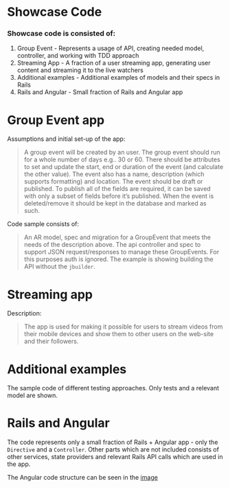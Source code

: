 Showcase Code
=============

### Showcase code is consisted of: ###

<ol>
<li>Group Event - Represents a usage of API, creating needed model, controller, and working with TDD approach</li>
<li>Streaming App - A fraction of a user streaming app, generating user content and streaming it to the live watchers</li>
<li>Additional examples - Additional examples of models and their specs in Rails</li>
<li>Rails and Angular - Small fraction of Rails and Angular app</li>
</ol>

# Group Event app #

Assumptions and initial set-up of the app:

> A group event will be created by an user. The group event should run for a whole number of days e.g.. 30 or 60. There should be attributes to set and update the start, end or duration of the event (and calculate the other value). The event also has a name, description (which supports formatting) and location. The event should be draft or published. To publish all of the fields are required, it can be saved with only a subset of fields before it’s published. When the event is deleted/remove it should be kept in the database and marked as such.

Code sample consists of:

> An AR model, spec and migration for a GroupEvent that meets the needs of the description above. The api controller and spec to support JSON request/responses to manage these GroupEvents. For this purposes auth is ignored. The example is showing building the API without the `jbuilder`.

# Streaming app #

Description:

> The app is used for making it possible for users to stream videos from their mobile devices and show them to other users on the web-site and their followers.


# Additional examples #

The sample code of different testing approaches. Only tests and a relevant model are shown.


# Rails and Angular #

The code represents only a small fraction of Rails + Angular app - only the `Directive` and a `Controller`. Other parts which are not included consists of other services, state providers and relevant Rails API calls which are used in the app.

The Angular code structure can be seen in the [image](rails_and_angular/images/angular-code-structure.png)
